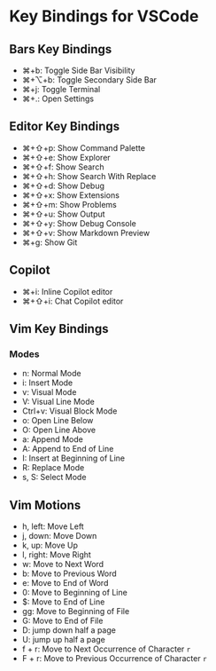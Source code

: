 # Key Bindings for VSCode

## Bars Key Bindings

- ⌘+b: Toggle Side Bar Visibility
- ⌘+⌥+b: Toggle Secondary Side Bar
- ⌘+j: Toggle Terminal
- ⌘+.: Open Settings

## Editor Key Bindings

- ⌘+⇧+p: Show Command Palette
- ⌘+⇧+e: Show Explorer
- ⌘+⇧+f: Show Search
- ⌘+⇧+h: Show Search With Replace
- ⌘+⇧+d: Show Debug
- ⌘+⇧+x: Show Extensions
- ⌘+⇧+m: Show Problems
- ⌘+⇧+u: Show Output
- ⌘+⇧+y: Show Debug Console
- ⌘+⇧+v: Show Markdown Preview
- ⌘+g: Show Git

## Copilot

- ⌘+i: Inline Copilot editor
- ⌘+⇧+i: Chat Copilot editor

## Vim Key Bindings

### Modes

- n: Normal Mode
- i: Insert Mode
- v: Visual Mode
- V: Visual Line Mode
- Ctrl+v: Visual Block Mode
- o: Open Line Below
- O: Open Line Above
- a: Append Mode
- A: Append to End of Line
- I: Insert at Beginning of Line
- R: Replace Mode
- s, S: Select Mode

## Vim Motions

- h, left: Move Left
- j, down: Move Down
- k, up: Move Up
- l, right: Move Right
- w: Move to Next Word
- b: Move to Previous Word
- e: Move to End of Word
- 0: Move to Beginning of Line
- $: Move to End of Line
- gg: Move to Beginning of File
- G: Move to End of File
- D: jump down half a page
- U: jump up half a page
- f + r: Move to Next Occurrence of Character `r`
- F + r: Move to Previous Occurrence of Character `r`
